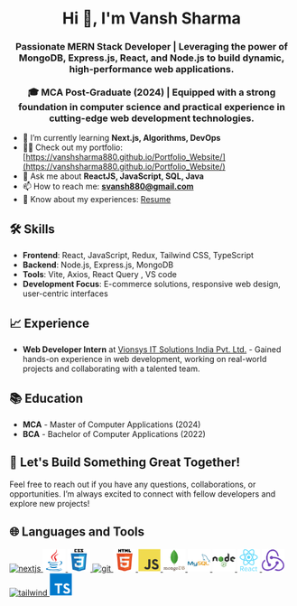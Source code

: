 <h1 align="center">Hi 👋, I'm Vansh Sharma</h1>
<h3 align="center">
  Passionate <strong>MERN Stack Developer</strong> | Leveraging the power of 
  <strong>MongoDB</strong>, <strong>Express.js</strong>, <strong>React</strong>, and <strong>Node.js</strong> 
  to build dynamic, high-performance web applications. 
  <br><br>
  🎓 <strong>MCA Post-Graduate (2024)</strong> | Equipped with a strong foundation in computer science and 
  practical experience in cutting-edge web development technologies.
</h3>

- 🌱 I’m currently learning **Next.js, Algorithms, DevOps**
- 👨‍💻 Check out my portfolio: [https://vanshsharma880.github.io/Portfolio_Website/](https://vanshsharma880.github.io/Portfolio_Website/)
- 💬 Ask me about **ReactJS, JavaScript, SQL, Java**
- 📫 How to reach me: **svansh880@gmail.com**
- 📄 Know about my experiences: [Resume](https://drive.google.com/file/d/1fuyZS7OOWj63Z7DBEryrB-b3BioaFqq4/view?usp=sharing)

## 🛠️ **Skills**

- **Frontend**: React, JavaScript, Redux, Tailwind CSS, TypeScript
- **Backend**: Node.js, Express.js, MongoDB
- **Tools**: Vite, Axios, React Query , VS code
- **Development Focus**: E-commerce solutions, responsive web design, user-centric interfaces

## 📈 **Experience**

- **Web Developer Intern** at [Vionsys IT Solutions India Pvt. Ltd.](#) - Gained hands-on experience in web development, working on real-world projects and collaborating with a talented team.

## 📚 **Education**

- **MCA** - Master of Computer Applications (2024)
- **BCA** - Bachelor of Computer Applications (2022)

## 💬 **Let's Build Something Great Together!**

Feel free to reach out if you have any questions, collaborations, or opportunities. I’m always excited to connect with fellow developers and explore new projects!

## 🌐 **Languages and Tools**

<p align="left">
  <a href="https://nextjs.org/" target="_blank" rel="noreferrer"> <img src="https://i.pinimg.com/736x/32/9a/d8/329ad85f4ab2047cae13d582274f9270.jpg" alt="nextjs" width="40" height="30"/> </a>
  <a href="https://www.java.com" target="_blank" rel="noreferrer"> <img src="https://raw.githubusercontent.com/devicons/devicon/master/icons/java/java-original.svg" alt="java" width="40" height="40"/> </a>
  <a href="https://www.w3schools.com/css/" target="_blank" rel="noreferrer"> <img src="https://raw.githubusercontent.com/devicons/devicon/master/icons/css3/css3-original-wordmark.svg" alt="css3" width="40" height="40"/> </a>
  <a href="https://git-scm.com/" target="_blank" rel="noreferrer"> <img src="https://www.vectorlogo.zone/logos/git-scm/git-scm-icon.svg" alt="git" width="40" height="40"/> </a>
  <a href="https://www.w3.org/html/" target="_blank" rel="noreferrer"> <img src="https://raw.githubusercontent.com/devicons/devicon/master/icons/html5/html5-original-wordmark.svg" alt="html5" width="40" height="40"/> </a>
  <a href="https://developer.mozilla.org/en-US/docs/Web/JavaScript" target="_blank" rel="noreferrer"> <img src="https://raw.githubusercontent.com/devicons/devicon/master/icons/javascript/javascript-original.svg" alt="javascript" width="40" height="40"/> </a>
  <a href="https://www.mongodb.com/" target="_blank" rel="noreferrer"> <img src="https://raw.githubusercontent.com/devicons/devicon/master/icons/mongodb/mongodb-original-wordmark.svg" alt="mongodb" width="40" height="40"/> </a>
  <a href="https://www.mysql.com/" target="_blank" rel="noreferrer"> <img src="https://raw.githubusercontent.com/devicons/devicon/master/icons/mysql/mysql-original-wordmark.svg" alt="mysql" width="40" height="40"/> </a>
  <a href="https://nodejs.org" target="_blank" rel="noreferrer"> <img src="https://raw.githubusercontent.com/devicons/devicon/master/icons/nodejs/nodejs-original-wordmark.svg" alt="nodejs" width="40" height="40"/> </a>
  <a href="https://reactjs.org/" target="_blank" rel="noreferrer"> <img src="https://raw.githubusercontent.com/devicons/devicon/master/icons/react/react-original-wordmark.svg" alt="react" width="40" height="40"/> </a>
  <a href="https://redux.js.org" target="_blank" rel="noreferrer"> <img src="https://raw.githubusercontent.com/devicons/devicon/master/icons/redux/redux-original.svg" alt="redux" width="40" height="40"/> </a>
  <a href="https://tailwindcss.com/" target="_blank" rel="noreferrer"> <img src="https://www.vectorlogo.zone/logos/tailwindcss/tailwindcss-icon.svg" alt="tailwind" width="40" height="40"/> </a>
  <a href="https://www.typescriptlang.org/" target="_blank" rel="noreferrer"> <img src="https://raw.githubusercontent.com/devicons/devicon/master/icons/typescript/typescript-original.svg" alt="typescript" width="40" height="40"/> </a>
</p>
